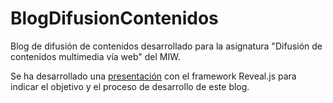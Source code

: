 # BlogDifusionContenidos
Blog de difusión de contenidos desarrollado para la asignatura "Difusión de contenidos multimedia vía web" del MIW.

Se ha desarrollado una [presentación](https://taniaalvarezdiaz.github.io/SlidesBlogDifusionContenidos/#/) con el framework Reveal.js 
para indicar el objetivo y el proceso de desarrollo de este blog.
